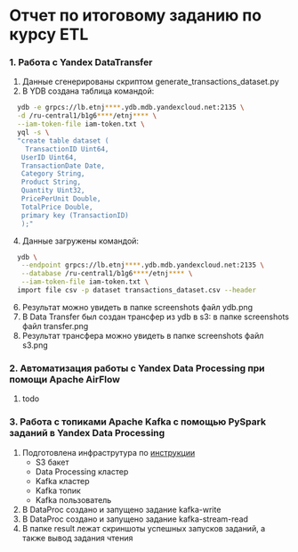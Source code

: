 # Отчет по итоговому заданию по курсу ETL

### 1. Работа с Yandex DataTransfer
1. Данные сгенерированы скриптом generate_transactions_dataset.py
2. В YDB создана таблица командой:
```bash
  ydb -e grpcs://lb.etnj****.ydb.mdb.yandexcloud.net:2135 \
  -d /ru-central1/b1g6****/etnj**** \
  --iam-token-file iam-token.txt \
  yql -s \
  "create table dataset ( 
    TransactionID Uint64, 
   UserID Uint64, 
   TransactionDate Date, 
   Category String, 
   Product String, 
   Quantity Uint32, 
   PricePerUnit Double, 
   TotalPrice Double, 
   primary key (TransactionID) 
   );"
```
4. Данные загружены командой:
```bash
  ydb \
   --endpoint grpcs://lb.etnj****.ydb.mdb.yandexcloud.net:2135 \
   --database /ru-central1/b1g6****/etnj**** \
   --iam-token-file iam-token.txt \
  import file csv -p dataset transactions_dataset.csv --header
```
6. Результат можно увидеть в папке screenshots файл ydb.png
7. В Data Transfer был создан трансфер из ydb в s3: в папке screenshots файл transfer.png
8. Результат трансфера можно увидеть в папке screenshots файл s3.png

### 2. Автоматизация работы с Yandex Data Processing при помощи Apache AirFlow
1. todo

### 3. Работа с топиками Apache Kafka с помощью PySpark заданий в Yandex Data Processing
1. Подготовлена инфраструтура по [инструкции](https://yandex.cloud/ru/docs/managed-kafka/tutorials/data-processing#infra)
    - S3 бакет
    - Data Processing кластер
    - Kafka кластер
    - Kafka топик
    - Kafka пользователь
2. В DataProc создано и запущено задание kafka-write
3. В DataProc создано и запущено задание kafka-stream-read
4. В папке result лежат скриншоты успешных запусков заданий, а также вывод задания чтения
